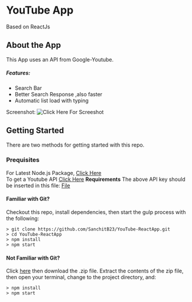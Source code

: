 # YouTube App

Based on ReactJs

## About the App

This App uses an API from Google-Youtube.
##### Features:
-  Search Bar
-  Better Search Response ,also faster
-  Automatic list load with typing

Screenshot: ![Click Here For Screeshot](http://oi64.tinypic.com/33f9k60.jpg)

## Getting Started

There are two methods for getting started with this repo.

### Prequisites

For Latest Node.js Package, [Click Here](https://nodejs.org/en/)  
To get a Youtube API [Click Here](https://developers.google.com/youtube/v3/)
**Requirements**
  The above API key should be inserted in this file: [File](/src/index.js)

#### Familiar with Git?
Checkout this repo, install dependencies, then start the gulp process with the following:

```
> git clone https://github.com/SanchitB23/YouTube-ReactApp.git
> cd YouTube-ReactApp
> npm install
> npm start
```

#### Not Familiar with Git?
Click [here](https://github.com/SanchitB23/YouTube-ReactApp/archive/master.zip) then download the .zip file.  Extract the contents of the zip file, then open your terminal, change to the project directory, and:

```
> npm install
> npm start
```
